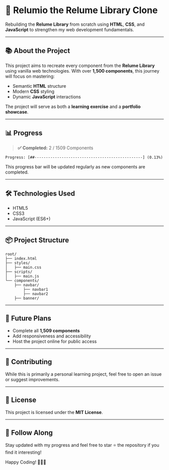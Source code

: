# 🚀 **Relumio the Relume Library Clone**

Rebuilding the **Relume Library** from scratch using **HTML**, **CSS**, and **JavaScript** to strengthen my web development fundamentals.

---

## 📚 **About the Project**

This project aims to recreate every component from the **Relume Library** using vanilla web technologies. With over **1,500 components**, this journey will focus on mastering:

- Semantic **HTML** structure
- Modern **CSS** styling
- Dynamic **JavaScript** interactions

The project will serve as both a **learning exercise** and a **portfolio showcase**.

---

## 📊 **Progress**

> **✅ Completed:** 2 / 1509 Components

```txt
Progress: [##------------------------------------------------] (0.13%)
```

This progress bar will be updated regularly as new components are completed.

---

## 🛠️ **Technologies Used**

- HTML5
- CSS3
- JavaScript (ES6+)

---

## 📦 **Project Structure**

```
root/
├── index.html
├── styles/
│   ├── main.css
├── scripts/
│   ├── main.js
└── components/
    ├── navbar/
        ├── navbar1
        ├── navbar2
    ├── banner/

```

---

## 🚧 **Future Plans**

- Complete all **1,509 components**
- Add responsiveness and accessibility
- Host the project online for public access

---

## 🤝 **Contributing**

While this is primarily a personal learning project, feel free to open an issue or suggest improvements.

---

## 📄 **License**

This project is licensed under the **MIT License**.

---

## 🌟 **Follow Along**

Stay updated with my progress and feel free to star ⭐ the repository if you find it interesting!

Happy Coding! 👨‍💻✨
